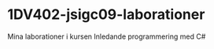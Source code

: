 1DV402-jsigc09-laborationer
===========================

Mina laborationer i kursen Inledande programmering med C#
